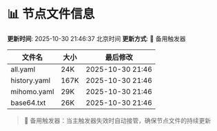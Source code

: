 # 📊 节点文件信息

**更新时间**: 2025-10-30 21:46:37 北京时间
**更新方式**: 🔄 备用触发器

| 文件名 | 大小 | 最后修改 |
|--------|------|----------|
| all.yaml | 24K | 2025-10-30 21:46 |
| history.yaml | 167K | 2025-10-30 21:46 |
| mihomo.yaml | 29K | 2025-10-30 21:46 |
| base64.txt | 26K | 2025-10-30 21:46 |

> 🔄 备用触发器：当主触发器失效时自动接管，确保节点文件的持续更新
